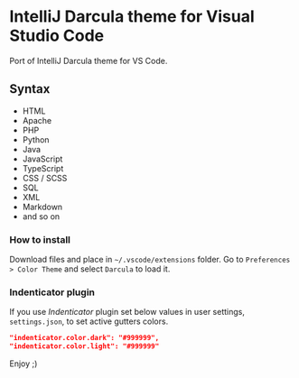 # IntelliJ Darcula theme for Visual Studio Code

Port of IntelliJ Darcula theme for VS Code.

## Syntax
- HTML
- Apache
- PHP
- Python
- Java
- JavaScript
- TypeScript
- CSS / SCSS
- SQL
- XML
- Markdown
- and so on

### How to install
Download files and place in `~/.vscode/extensions` folder.
Go to `Preferences > Color Theme` and select `Darcula` to load it.

### Indenticator plugin

If you use *Indenticator* plugin set below values in user settings, `settings.json`, to set active gutters colors.

```JSON
"indenticator.color.dark": "#999999",
"indenticator.color.light": "#999999"
```

Enjoy ;)
